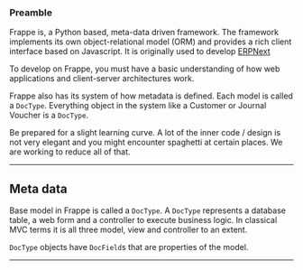 ### Preamble

Frappe is, a Python based, meta-data driven framework. The framework
implements its own object-relational model (ORM) and provides a rich client
interface based on Javascript. It is originally used to develop
[ERPNext](https://github.com/frappe/frappe)

To develop on Frappe, you must have a basic understanding of how web
applications and client-server architectures work. 

Frappe also has its system of how metadata is defined. Each model is called a `DocType`.
Everything object in the system like a Customer or Journal Voucher is a
`DocType`.

Be prepared for a slight learning curve. A lot of the inner code /
design is not very elegant and you might encounter spaghetti at certain
places. We are working to reduce all of that.

* * *

## Meta data

Base model in Frappe is called a `DocType`. A `DocType` represents a
database table, a web form and a controller to execute business logic. In
classical MVC terms it is all three model, view and controller to an extent.

`DocType` objects have `DocField`s that are properties of the model.

* * *

